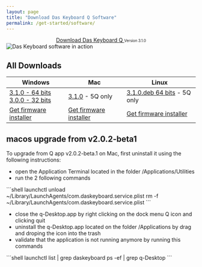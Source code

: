```yaml
---
layout: page
title: "Download Das Keyboard Q Software"
permalink: /get-started/software/
---
```


<div class="homepage__button_row">
  <div style="text-align:center;">
    <a style="margin-right:0px;"
      href="https://s3-us-west-2.amazonaws.com/q-software-releases/3.1.0/Das_Keyboard_Q_x64-3.1.0.exe"
      class="get-started-button"
      id="software-download-button">Download Das&nbsp;Keyboard&nbsp;Q </a>
    <small>
      <small id="software-version-number">Version 3.1.0</small>
    </small>
  </div>
</div>

<img src="{{ 'images/5Q-box-back.jpg'  | relative_url }}" alt="Das Keyboard software in action">

## All Downloads

<table class='table table-bordered'>
  <thead>
    <tr>
      <th scope="col">Windows</th>
      <th scope="col">Mac</th>
      <th scope="col">Linux</th>
    </tr>
    </thead>
  <tr>
    <td> 
        <a href='https://s3-us-west-2.amazonaws.com/q-software-releases/3.1.0/Das_Keyboard_Q_x64-3.1.0.exe'>
            3.1.0 - 64 bits
        </a>
        <br/>
        <a href='https://s3-us-west-2.amazonaws.com/q-software-releases/3.0.0/Das-Keyboard-Q-ia32-Setup-3.0.0.exe'>
            3.0.0 - 32 bits</a>
    </td>
    <td>
        <a href='https://s3-us-west-2.amazonaws.com/q-software-releases/3.1.0/Das_Keyboard_Q_3.1.0.pkg'>
        3.1.0</a> - 5Q only
    </td>
    <td>
       <a href='https://s3-us-west-2.amazonaws.com/q-software-releases/3.1.0/das-keyboard-q_3.1.0.deb'>
        3.1.0.deb 64 bits</a> - 5Q only
    </td>
  </tr>

  <tr>
    <td><a href="{{ 'get-started/firmware/'  | relative_url }}"
        class="btn btn-sm btn-outline-dark"> Get firmware installer</a>
    </td>
    <td><a href="{{ 'get-started/firmware/'  | relative_url }}"
        class="btn btn-sm btn-outline-dark"> Get firmware installer</a>
    </td>
    <td><a href="{{ 'get-started/firmware/'  | relative_url }}"
        class="btn btn-sm btn-outline-dark"> Get firmware installer</a>
    </td>

  </tr>
</table>

## macos upgrade from v2.0.2-beta1


To upgrade from Q app  v2.0.2-beta.1 on Mac, first uninstall it using the following instructions:

- open the Application Terminal located in the folder /Applications/Utilities
- run the 2 following commands

<div class="code-response" markdown="1">
```shell 
launchctl unload ~/Library/LaunchAgents/com.daskeyboard.service.plist
rm -f ~/Library/LaunchAgents/com.daskeyboard.service.plist
```
</div>

- close the q-Desktop.app by right clicking on the dock menu Q icon and clicking quit
- uninstall the q-Desktop.app located on the folder /Applications by drag and droping the icon into the trash
- validate that the application is not running anymore by running this commands

<div class="code-response" markdown="1">
```shell 
launchctl list | grep daskeyboard ps -ef | grep q-Desktop 
```
</div>

